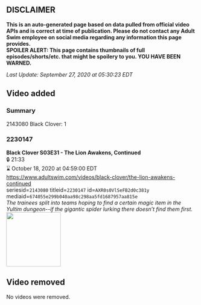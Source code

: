 ## DISCLAIMER
**This is an auto-generated page based on data pulled from official video APIs and is correct at time of publication. Please do not contact any Adult Swim employee on social media regarding any information this page provides.**  
**SPOILER ALERT: This page contains thumbnails of full episodes/shorts/etc. that might be spoilery to you. YOU HAVE BEEN WARNED.**  

_Last Update: September 27, 2020 at 05:30:23 EDT_
## Video added
### Summary
2143080 Black Clover: 1  
### 2230147
**Black Clover S03E31 - The Lion Awakens, Continued**  
 🔒 21:33  
⌛ October 18, 2020 at 04:59:00 EDT  
https://www.adultswim.com/videos/black-clover/the-lion-awakens-continued  
seriesid=`2143080` titleid=`2230147` id=`AXR0s0VlSeFB2d0c381y` mediaid=`674055e299b040aa98c298aa5fd1687957aa815e`  
_The trainees split into teams hoping to find a certain magic item in the Yultim dungeon--if the gigantic spider lurking there doesn’t find them first._  
<a href="https://media.cdn.adultswim.com/uploads/20200924/thumbnails/2_20924121820-BlackClover_133.jpg"><img src="https://media.cdn.adultswim.com/uploads/20200924/thumbnails/2_20924121820-BlackClover_133.jpg" height="144px" /></a>
## Video removed
No videos were removed.  
